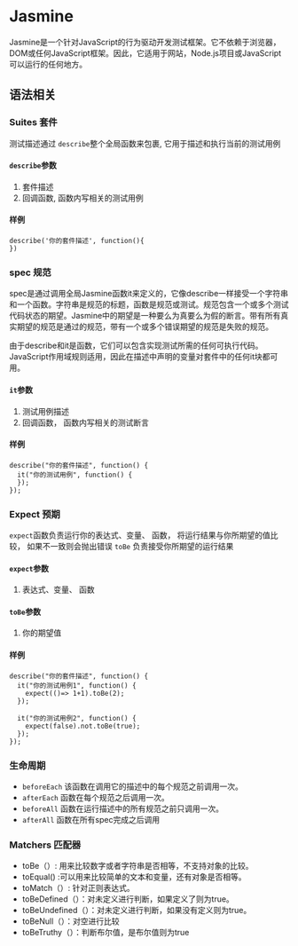 # Jasmine
Jasmine是一个针对JavaScript的行为驱动开发测试框架。它不依赖于浏览器，DOM或任何JavaScript框架。因此，它适用于网站，Node.js项目或JavaScript可以运行的任何地方。

## 语法相关

### Suites 套件
测试描述通过 `describe`整个全局函数来包裹, 它用于描述和执行当前的测试用例

#### `describe`参数
1. 套件描述
2. 回调函数, 函数内写相关的测试用例


#### 样例
```
describe('你的套件描述', function(){  
})
```

### spec 规范
spec是通过调用全局Jasmine函数it来定义的，它像describe一样接受一个字符串和一个函数。字符串是规范的标题，函数是规范或测试。规范包含一个或多个测试代码状态的期望。Jasmine中的期望是一种要么为真要么为假的断言。带有所有真实期望的规范是通过的规范，带有一个或多个错误期望的规范是失败的规范。

由于describe和it是函数，它们可以包含实现测试所需的任何可执行代码。JavaScript作用域规则适用，因此在描述中声明的变量对套件中的任何it块都可用。

#### `it`参数
1. 测试用例描述
2. 回调函数， 函数内写相关的测试断言
   
#### 样例
```
describe("你的套件描述", function() {
  it("你的测试用例", function() {
  });
});
```

### Expect 预期
`expect`函数负责运行你的表达式、变量、 函数， 将运行结果与你所期望的值比较， 如果不一致则会抛出错误
`toBe` 负责接受你所期望的运行结果

#### `expect`参数
1. 表达式、变量、 函数

#### `toBe`参数
1. 你的期望值

#### 样例
```
describe("你的套件描述", function() {
  it("你的测试用例1", function() {
    expect(()=> 1+1).toBe(2);
  });

  it("你的测试用例2", function() {
    expect(false).not.toBe(true);
  });
});
```

### 生命周期
* `beforeEach` 该函数在调用它的描述中的每个规范之前调用一次。
* `afterEach`  函数在每个规范之后调用一次。
* `beforeAll`  函数在运行描述中的所有规范之前只调用一次。
* `afterAll`   函数在所有spec完成之后调用


### Matchers 匹配器
* toBe（）: 用来比较数字或者字符串是否相等，不支持对象的比较。
* toEqual() :可以用来比较简单的文本和变量，还有对象是否相等。
* toMatch（）: 针对正则表达式。
* toBeDefined（）：对未定义进行判断，如果定义了则为true。
* toBeUndefined（）：对未定义进行判断，如果没有定义则为true。
* toBeNull（）：对空进行比较
* toBeTruthy（）：判断布尔值，是布尔值则为true




